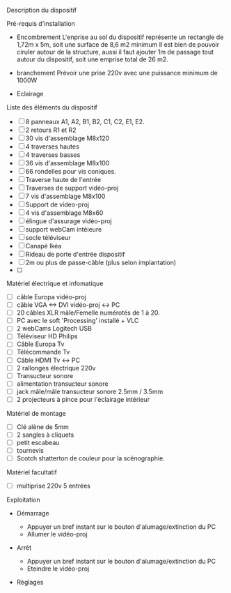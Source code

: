 Description du dispositif

Pré-requis d'installation
  - Encombrement
  L'enprise au sol du dispositif représente un rectangle de 1,72m x 5m, soit une surface de 8,6 m2 minimum
  Il est bien de pouvoir ciruler autour de la structure, aussi il faut ajouter 1m de passage tout autour du dispositif, soit une emprise total de 26 m2.

  - branchement
  Prévoir une prise 220v avec une puissance minimum de 1000W
  - Eclairage
  
Liste des éléments du dispositif
  -[ ] 8 panneaux A1, A2, B1, B2, C1, C2, E1, E2.
  -[ ] 2 retours R1 et R2
  -[ ] 30 vis d'assemblage M8x120
  -[ ] 4 traverses hautes
  -[ ] 4 traverses basses
  -[ ] 36 vis d'assemblage M8x100
  -[ ] 66 rondelles pour vis coniques.
  -[ ] Traverse haute de l'entrée
  -[ ] Traverses de support vidéo-proj
  -[ ] 7 vis d'assemblage M8x100
  -[ ] Support de video-proj
  -[ ] 4 vis d'assemblage M8x60
  -[ ] élingue d'assurage vidéo-proj
  -[ ] support webCam intéieure
  -[ ] socle téléviseur
  -[ ] Canapé Ikéa
  -[ ] Rideau de porte d'entrée dispositif
  -[ ] 2m ou plus de passe-câble (plus selon implantation)
  -[ ] 

Matériel électrique et infomatique
  -[ ] câble Europa vidéo-proj
  -[ ] câble VGA <-> DVI vidéo-proj <-> PC
  -[ ] 20 câbles XLR mâle/Femelle numérotés de 1 à 20.
  -[ ] PC avec le soft 'Processing' installé + VLC
  -[ ] 2 webCams Logitech USB
  -[ ] Téléviseur HD Philips
  -[ ] Câble Europa Tv
  -[ ] Télécommande Tv
  -[ ] Câble HDMI Tv <-> PC
  -[ ] 2 rallonges électrique 220v
  -[ ] Transucteur sonore
  -[ ] alimentation transucteur sonore
  -[ ] jack mâle/mâle transucteur sonore 2.5mm / 3.5mm
  -[ ] 2 projecteurs à pince pour l'éclairage intérieur

Matériel de montage
  -[ ] Clé alène de 5mm
  -[ ] 2 sangles à cliquets
  -[ ] petit escabeau
  -[ ] tournevis 
  -[ ] Scotch shatterton de couleur pour la scénographie.

Matériel facultatif
  -[ ] multiprise 220v 5 entrées

Exploitation
  - Démarrage
    - Appuyer un bref instant sur le bouton d'alumage/extinction du PC
    - Allumer le vidéo-proj
    
  - Arrêt
    - Appuyer un bref instant sur le bouton d'alumage/extinction du PC
    - Eteindre le vidéo-proj

  - Règlages
  

  
